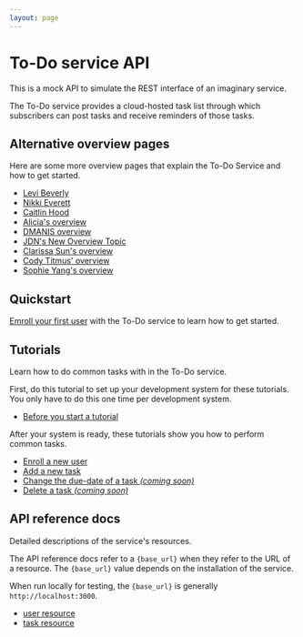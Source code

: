 ```yaml
---
layout: page
---
```


# To-Do service API

This is a mock API to simulate the REST interface of an
imaginary service.

The To-Do service provides a cloud-hosted task list through which
subscribers can post tasks and receive reminders of those tasks.

## Alternative overview pages

Here are some more overview pages that explain the To-Do Service and how to get started.

* [Levi Beverly](overview-levibeverly.md)
* [Nikki Everett](overview_nikki_everett.md)
* [Caitlin Hood](overview-chood.md)
* [Alicia's overview](overview-alicia.md)
* [DMANIS overview](overview_dmanis.md)
* [JDN's New Overview Topic](to-do-lp-jdn)
* [Clarissa Sun's overview](overview_csun.md)
* [Cody Titmus' overview](overview_CT.md)
* [Sophie Yang's overview](overview_sy.md)

## Quickstart

[Emroll your first user](tutorials/first-use-alicia.md) with the To-Do service to learn how to get started. 

## Tutorials

Learn how to do common tasks with in the To-Do service.

First, do this tutorial to set up your development system for these tutorials. You only have to do this one time per development system.

* [Before you start a tutorial](before-you-start-a-tutorial.md)

After your system is ready, these tutorials show you how to perform common tasks.

* [Enroll a new user](tutorials/enroll-a-new-user.md)
* [Add a new task](tutorials/add-a-new-task.md)
* [Change the due-date of a task _(coming soon)_](#tutorials)
* [Delete a task _(coming soon)_](#tutorials)

## API reference docs

Detailed descriptions of the service's resources.

The API reference docs refer to a `{base_url}` when they
refer to the URL of a resource. The `{base_url}` value depends
on the installation of the service.

When run locally for testing, the `{base_url}` is
generally `http://localhost:3000`.

* [user resource](api/user.md)
* [task resource](api/task.md)
